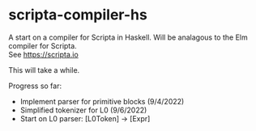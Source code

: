 # scripta-compiler-hs

A start on a compiler for Scripta in Haskell.  Will be analagous to the Elm compiler for Scripta.  
See https://scripta.io

This will take a while.  

Progress so far:

- Implement parser for primitive blocks (9/4/2022)
- Simplified tokenizer for L0 (9/6/2022)
- Start on L0 parser: [L0Token] -> [Expr]


